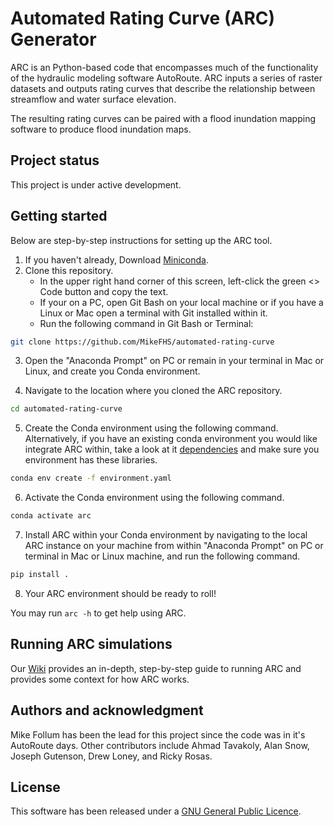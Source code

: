 # Automated Rating Curve (ARC) Generator

ARC is an Python-based code that encompasses much of the functionality of the hydraulic modeling software AutoRoute. ARC inputs a series of raster datasets and outputs rating curves that describe the relationship between streamflow and water surface elevation.

The resulting rating curves can be paired with a flood inundation mapping software to produce flood inundation maps.

## Project status
This project is under active development.

## Getting started
Below are step-by-step instructions for setting up the ARC tool.

1. If you haven't already, Download [Miniconda](https://docs.anaconda.com/miniconda/miniconda-install/).
2. Clone this repository.
   - In the upper right hand corner of this screen, left-click the green <> Code button and copy the text.
   - If your on a PC, open Git Bash on your local machine or if you have a Linux or Mac open a terminal with Git installed within it.
   - Run the following command in Git Bash or Terminal:
```bash
git clone https://github.com/MikeFHS/automated-rating-curve
```
3. Open the "Anaconda Prompt" on PC or remain in your terminal in Mac or Linux, and create you Conda environment.

4. Navigate to the location where you cloned the ARC repository.
```bash
cd automated-rating-curve
```
5. Create the Conda environment using the following command. Alternatively, if you have an existing conda environment you would like integrate ARC within, take a look at it [dependencies](https://github.com/MikeFHS/automated-rating-curve/blob/main/environment.yaml) and make sure you environment has these libraries.
```bash
conda env create -f environment.yaml
```
6. Activate the Conda environment using the following command.
```bash
conda activate arc
```
7. Install ARC within your Conda environment by navigating to the local ARC instance on your machine from within "Anaconda Prompt" on PC or terminal in Mac or Linux machine, and run the following command.
```bash
pip install .
```
8. Your ARC environment should be ready to roll!

You may run `arc -h` to get help using ARC.

## Running ARC simulations
Our [Wiki](https://github.com/MikeFHS/automated-rating-curve/wiki) provides an in-depth, step-by-step guide to running ARC and provides some context for how ARC works. 

## Authors and acknowledgment
Mike Follum has been the lead for this project since the code was in it's AutoRoute days. Other contributors include Ahmad Tavakoly, Alan Snow, Joseph Gutenson, Drew Loney, and Ricky Rosas.

## License
This software has been released under a [GNU General Public Licence](https://github.com/MikeFHS/automated-rating-curve/blob/main/license.txt). 


